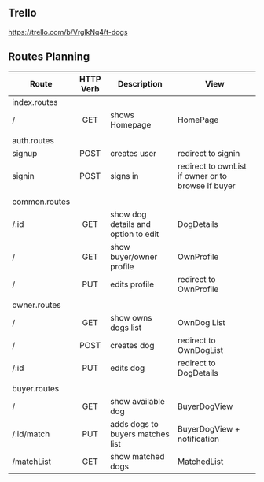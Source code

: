 ## Trello
https://trello.com/b/VrglkNq4/t-dogs

## Routes Planning

| Route           | HTTP Verb | Description                          | View                                               |
| --------------- | :-------: | ------------------------------------ | -------------------------------------------------- |
| index.routes    |           |                                      |                                                    |
| /               |    GET    | shows Homepage                       | HomePage                                           |
|                 |           |                                      |                                                    |
| auth.routes     |           |                                      |                                                    |
| signup          |   POST    | creates user                         | redirect to signin                                 |
| signin          |   POST    | signs in                             | redirect to ownList if owner or to browse if buyer |
|                 |           |                                      |                                                    |
| common.routes   |           |                                      |                                                    |
| /:id            |    GET    | show dog details and option to edit  | DogDetails                                         |
| /               |    GET    | show buyer/owner profile             | OwnProfile                                         |
| /               |    PUT    | edits profile                        | redirect to OwnProfile                             |
|                 |           |                                      |                                                    |
| owner.routes    |           |                                      |                                                    |
| /               |    GET    | show owns dogs list                  | OwnDog List                                        |
| /               |   POST    | creates dog                          | redirect to OwnDogList                             |
| /:id            |    PUT    | edits dog                            | redirect to DogDetails                             |
|                 |           |                                      |                                                    |
| buyer.routes    |           |                                      |                                                    |
| /               |    GET    | show available dog                   | BuyerDogView                                       |
| /:id/match      |    PUT    | adds dogs to buyers matches list     | BuyerDogView + notification                        |
| /matchList      |    GET    | show matched dogs                    | MatchedList                                        |
